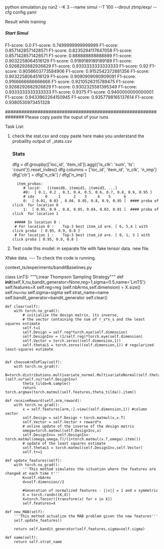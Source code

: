 python simulation.py  run2  --K 3 --name simul   --T 100     --dirout ztmp/exp/  --cfg config.yaml 

Result while training
##### Start Simul  
F1-score: 0.0
F1-score: 0.7499999999999999
F1-score: 0.8571428571428571
F1-score: 0.8235294117647058
F1-score: 0.8571428571428571
F1-score: 0.888888888888889
F1-score: 0.9032258064516129
F1-score: 0.9189189189189189
F1-score: 0.9268292682926829
F1-score: 0.9333333333333333
F1-score: 0.92
F1-score: 0.9056603773584906
F1-score: 0.9152542372881356
F1-score: 0.9032258064516129
F1-score: 0.9090909090909091
F1-score: 0.9166666666666666
F1-score: 0.9210526315789475
F1-score: 0.9268292682926829
F1-score: 0.9302325581395349
F1-score: 0.9333333333333333
F1-score: 0.9375
F1-score: 0.9400000000000001
F1-score: 0.9433962264150945
F1-score: 0.9357798165137614
F1-score: 0.9380530973451328


###############################################################
Please copy paste the ouput of your runs 



Task List:

1) check the stat.csv and copy paste here
   make you understand the probaility output of _stats.csv
    ### Stats
    dfg = df.groupby(['loc_id', 'item_id']).agg({'is_clk': 'sum', 'ts': 'count'}).reset_index()
    dfg.columns = ['loc_id', 'item_id', 'n_clk', 'n_imp']
    dfg['ctr'] = dfg['n_clk'] / dfg['n_imp']
    

         item_probas:
            # locid:   [itemid0, itemid1, itemid3, ...]
            #0:  [ 0.1, 0.2 , 0.3, 0.4, 0.5, 0.6, 0.7, 0.8, 0.9, 0.95 ]
            # idx     0     1      2    3     4    5      6
            0:  [ 0.01, 0.03 , 0.04, 0.05, 0.8, 0.9, 0.95 ]  #### proba of click  for location 0 
            1:  [ 0.95, 0.9 , 0.8, 0.05, 0.04, 0.03, 0.01 ]  #### proba of click  for location 1 

        ##### In location 0 : 
        # For location 0 :    Top-3 best item_id are. [ 6, 5,4 ] with click proba  [ 0.95, 0.9, 0.8 ]
        # For location 1 :    Top-3 best item_id are. [ 0, 1, 3 ] with click proba [ 0.95, 0.9, 0.8 ]



2) Test code this model: in separate file
  with fake tensor data.
    new file.

Xfake data.  --- To check the code is running.

context_ts/experiments/banditBaselines.py
    
class LinTS:
    """Linear Thompson Sampling Strategy"""
    def __init__(self,X,nu,bandit_generator=None,reg=1,sigma=0.5,name='LinTS'):
        self.features=X
        self.reg=reg
        (self.nbArms,self.dimension) = X.size()
        self.nu=nu
        self.sigma=sigma
        self.strat_name=name
        self.bandit_generator=bandit_generator
        self.clear()

    def clear(self):
        with torch.no_grad():
            # initialize the design matrix, its inverse, 
            # the vector containing the sum of r_s*x_s and the least squares estimate
            self.t=1
            self.Design = self.reg*torch.eye(self.dimension)
            self.DesignInv = (1/self.reg)*torch.eye(self.dimension)
            self.Vector = torch.zeros((self.dimension,1))
            self.thetaLS = torch.zeros((self.dimension,1)) # regularized least-squares estimate
        
    
    def chooseArmToPlay(self):
        with torch.no_grad():
            N=torch.distributions.multivariate_normal.MultivariateNormal(self.thetaLS.view(-1),(self.nu*self.nu)*self.DesignInv)
            theta_tilda=N.sample()
            return torch.argmax(torch.matmul(self.features,theta_tilda)).item()

    def receiveReward(self,arm,reward):
        with torch.no_grad():
            x = self.features[arm,:].view((self.dimension,1)) #column vector
            self.Design = self.Design + torch.matmul(x,x.T) 
            self.Vector = self.Vector + reward*x
            # online update of the inverse of the design matrix
            omega=torch.matmul(self.DesignInv,x)
            self.DesignInv= self.DesignInv-torch.matmul(omega,omega.T)/(1+torch.matmul(x.T,omega).item())
            # update of the least squares estimate 
            self.thetaLS = torch.matmul(self.DesignInv,self.Vector)
            self.t+=1
        
    def update_features(self):
        with torch.no_grad():
            '''This method simulates the situation where the features are changed at each time t'''
            K=self.nbArms
            d=self.dimension//2
            
            #Generation of normalized features - ||x|| = 1 and x symmetric
            X = torch.randn((K,d))
            X=torch.Tensor([transform(x) for x in X])
            self.features=X
            
    def new_MAB(self):
        '''This method actualize the MAB problem given the new features'''
        self.update_features()
        
        return self.bandit_generator(self.features,sigma=self.sigma)

    def name(self):
        return self.strat_name
        















